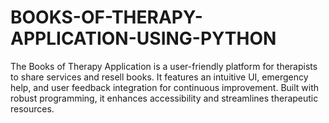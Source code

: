 # BOOKS-OF-THERAPY-APPLICATION-USING-PYTHON
The Books of Therapy Application is a user-friendly platform for therapists to share services and resell books. It features an intuitive UI, emergency help, and user feedback integration for continuous improvement. Built with robust programming, it enhances accessibility and streamlines therapeutic resources.
